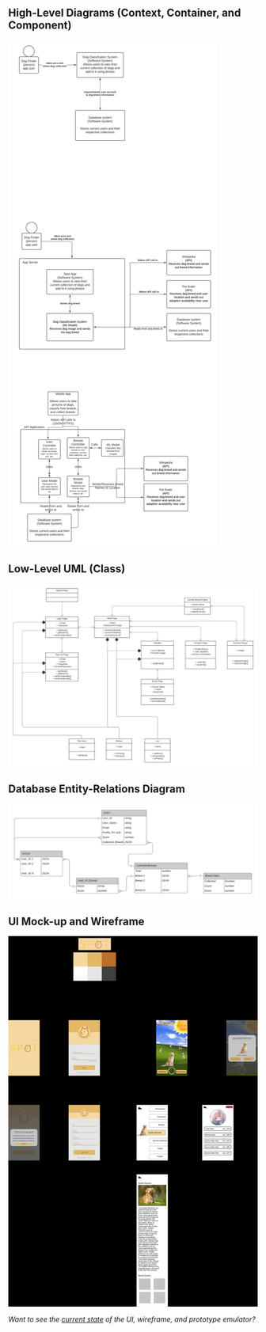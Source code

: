 ## High-Level Diagrams (Context, Container, and Component)
![C4](diagrams/C4.png)

## Low-Level UML (Class)
![ClassUML](diagrams/ClassUML.png)

## Database Entity-Relations Diagram
![DatabaseER](diagrams/DatabaseER.png)

## UI Mock-up and Wireframe
![UI](diagrams/UI.png)

*Want to see the [current state](https://www.figma.com/file/NCPt5b6yBtPeFukML75Z1W/SPOT-App?node-id=0%3A1) of the UI, wireframe, and prototype emulator?*

